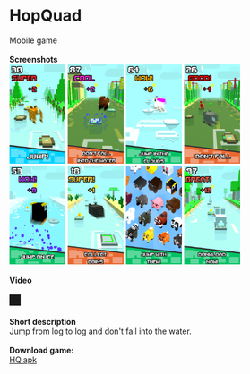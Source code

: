 # HopQuad
Mobile game <br ><br >
**Screenshots** <br >
<img src="1.png" width= "100">
<img src="2.png" width= "100">
<img src="3.png" width= "100">
<img src="4.png" width= "100">
<img src="5.png" width= "100">
<img src="6.png" width= "100">
<img src="7.png" width= "100">
<img src="8.png" width= "100">
<br ><br >
**Video**<br ><br >
<a href="https://www.youtube.com/watch?v=aEirYH0vlB4" target="_blank"><img src="https://img.youtube.com/vi/aEirYH0vlB4/maxresdefault.jpg" 
alt="" width="300" border="10" /></a>
<br ><br >
**Short description**<br >
Jump from log to log and don't fall into the water.
<br ><br >
**Download game:**<br >
[HQ.apk](HQ.apk)

